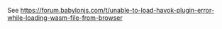 
See https://forum.babylonjs.com/t/unable-to-load-havok-plugin-error-while-loading-wasm-file-from-browser



